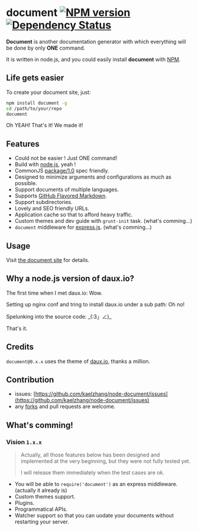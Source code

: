 # document [![NPM version](https://badge.fury.io/js/document.png)](http://badge.fury.io/js/document) [![Dependency Status](https://gemnasium.com/kaelzhang/node-document.png)](https://gemnasium.com/kaelzhang/node-document)
<!-- [![Build Status](https://travis-ci.org/kaelzhang/node-document.png?branch=master)](https://travis-ci.org/kaelzhang/node-document) -->

**Document** is another documentation generator with which everything will be done by only **ONE** command.

It is written in node.js, and you could easily install **document** with [NPM](https://npmjs.org/).

## Life gets easier

To create your document site, just:

```sh
npm install document -g
cd /path/to/your/repo
document
```

Oh YEAH! That's it! We made it!

## Features

- Could not be easier ! Just ONE command!
- Build with [node.js](http://nodejs.org), yeah !
- CommonJS [package/1.0](http://wiki.commonjs.org/wiki/Packages/1.0) spec friendly.
- Designed to minimize arguments and configurations as much as possible.
- Support documents of multiple languages.
- Supports [GitHub Flavored Markdown](https://help.github.com/articles/github-flavored-markdown).
- Support subdirectories.
- Lovely and SEO friendly URLs.
- Application cache so that to afford heavy traffic.
- Custom themes and dev guide with `grunt-init` task. (what's comming...) 
- `document` middleware for [express.js](http://expressjs.com). (what's comming...)


## Usage

Visit [the document site](http://kael.me/document) for details.


## Why a node.js version of daux.io?

The first time when I met daux.io: Wow.

Setting up nginx conf and tring to install daux.io under a sub path: Oh no!

Spelunking into the source code: \_(:3」∠)\_

That's it.


## Credits

`document@0.x.x` uses the theme of [daux.io](daux.io), thanks a million.

## Contribution

- issues: [https://github.com/kaelzhang/node-document/issues](https://github.com/kaelzhang/node-document/issues)
- any [forks](https://github.com/kaelzhang/node-document/fork) and pull requests are welcome.


## What's comming!

### Vision `1.x.x`

> Actually, all those features below has been designed and implemented at the very beginning, but they were not fully tested yet.
>
> I will release them immediately when the test cases are ok.

- You will be able to `require('document')` as an express middleware. (actually it already is)
- Custom themes support.
- Plugins.
- Programmatical APIs.
- Watcher support so that you can uodate your documents without restarting your server.






